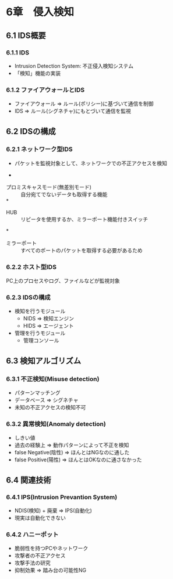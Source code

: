 # 6章　侵入検知
## 6.1 IDS概要
### 6.1.1 IDS
* Intrusion Detection System: 不正侵入検知システム
* 「検知」機能の実装

### 6.1.2 ファイアウォールとIDS
* ファイアウォール => ルール(ポリシー)に基づいて通信を制御
* IDS => ルール(シグネチャ)にもとづいて通信を監視

## 6.2 IDSの構成
### 6.2.1 ネットワーク型IDS
* パケットを監視対象として、ネットワークでの不正アクセスを検知
* <dl>
<dt>プロミスキャスモード(無差別モード)</dt>
<dd>自分宛てでないデータも取得する機能</dd>
</dl>
* <dl>
<dt>HUB</dt>
<dd>リピータを使用するか、ミラーポート機能付きスイッチ</dd>
</dl>
* <dl>
<dt>ミラーポート</dt>
<dd>すべてのポートのパケットを取得する必要があるため</dd>
</dl>

### 6.2.2 ホスト型IDS
PC上のプロセスやログ、ファイルなどが監視対象

### 6.2.3 IDSの構成
* 検知を行うモジュール
	* NIDS => 検知エンジン
	* HIDS => エージェント
* 管理を行うモジュール
	* 管理コンソール

## 6.3 検知アルゴリズム

### 6.3.1 不正検知(Misuse detection)
* パターンマッチング
* データベース => シグネチャ
* 未知の不正アクセスの検知不可

### 6.3.2 異常検知(Anomaly detection)
* しきい値
* 過去の経験上 => 動作パターンによって不正を検知
* false Negative(陰性) => ほんとはNGなのに通した
* false Positive(陽性) => ほんとはOKなのに通さなかった

## 6.4 関連技術

### 6.4.1 IPS(Intrusion Prevantion System)
* NDIS(検知) + 廃棄 => IPS(自動化)
* 現実は自動化できない

### 6.4.2 ハニーポット
* 脆弱性を持つPCやネットワーク
* 攻撃者の不正アクセス
* 攻撃手法の研究
* 抑制効果 => 踏み台の可能性NG
